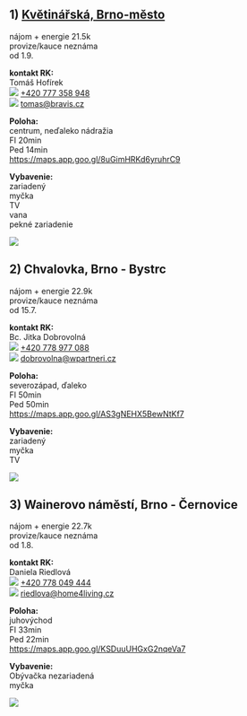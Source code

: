 ## 1) [Květinářská, Brno-město](https://www.sreality.cz/detail/pronajem/byt/2+kk/brno-brno-mesto-kvetinarska/3871622476#img=1)

nájom + energie 21.5k<br>
provize/kauce neznáma<br>
od 1.9.<br>

**kontakt RK:**<br>
Tomáš Hofírek<br>
![](https://www.sreality.cz/img/icon-phone.svg) [+420 777 358 948](tel:+420777358948)<br>![](https://www.sreality.cz/img/icon-email.svg) [tomas@bravis.cz](mailto:tomas@bravis.cz)<br>

**Poloha:**<br>
centrum, neďaleko nádražia<br>
FI 20min<br>
Ped 14min<br>
https://maps.app.goo.gl/8uGimHRKd6yruhrC9

**Vybavenie:**<br>
zariadený<br>
myčka<br>
TV<br>
vana<br>
pekné zariadenie<br>


![](https://d18-a.sdn.cz/d_18/c_img_QI_Jv/Jw3XKM.jpeg?fl=res,749,562,3|wrm,/watermark/sreality.png,10|shr,,20|jpg,90)

## 2) Chvalovka, Brno - Bystrc

nájom + energie 22.9k<br>
provize/kauce neznáma<br>
od 15.7.<br>

**kontakt RK:**<br>
Bc. Jitka Dobrovolná<br>
 ![](https://www.sreality.cz/img/icon-phone.svg) [+420 778 977 088](tel:+420778977088)<br>
![](https://www.sreality.cz/img/icon-email.svg) [dobrovolna@wpartneri.cz](mailto:dobrovolna@wpartneri.cz)<br>

**Poloha:**<br>
severozápad, ďaleko<br>
FI 50min<br>
Ped 50min<br>
https://maps.app.goo.gl/AS3gNEHX5BewNtKf7<br>


**Vybavenie:**<br>
zariadený<br>
myčka<br>
TV<br>

![](https://d18-a.sdn.cz/d_18/c_img_QL_KG/UBwVz6.jpeg?fl=res,749,562,3|wrm,/watermark/sreality.png,10|shr,,20|jpg,90)


## 3) Wainerovo náměstí, Brno - Černovice

nájom + energie 22.7k<br>
provize/kauce neznáma<br>
od 1.8.<br>

**kontakt RK:**<br>
Daniela Riedlová<br>
 ![](https://www.sreality.cz/img/icon-phone.svg) [+420 778 049 444](tel:+420778049444)<br>
![](https://www.sreality.cz/img/icon-email.svg) [riedlova@home4living.cz](mailto:riedlova@home4living.cz)<br>

**Poloha:**<br>
juhovýchod<br>
FI 33min<br>
Ped 22min<br>
https://maps.app.goo.gl/KSDuuUHGxG2nqeVa7<br>

**Vybavenie:**<br>
Obývačka nezariadená<br>
myčka<br>

![](https://d18-a.sdn.cz/d_18/c_img_QK_J0/wDUSos.jpeg?fl=res,749,562,3|wrm,/watermark/sreality.png,10|shr,,20|jpg,90)
